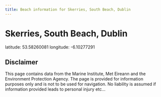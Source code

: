 ```yaml
---
title: Beach information for Skerries, South Beach, Dublin
---
```

# Skerries, South Beach, Dublin 

<div class="location-info">latitude: 53.58260081 longitude: -6.10277291</div>
<div class="met-eireann-warnings"></div>
<div></div>

## Disclaimer

This page contains data from the Marine Institute, 
Met Eireann and the Environment Protection Agency. The page is provided for
information purposes only and is not to be used for navigation. No liability 
is assumed if information provided leads to personal injury etc...